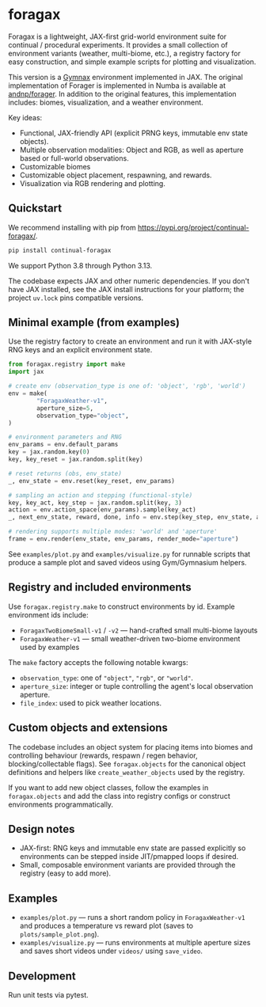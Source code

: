# foragax

Foragax is a lightweight, JAX-first grid-world environment suite for continual / procedural
experiments. It provides a small collection of environment variants (weather, multi-biome,
etc.), a registry factory for easy construction, and simple example scripts for plotting and
visualization.

This version is a [Gymnax](https://github.com/RobertTLange/gymnax) environment implemented in JAX. The original implementation of Forager is implemented in Numba is available at [andnp/forager](https://github.com/andnp/forager). In addition to the original features, this implementation includes: biomes, visualization, and a weather environment.

Key ideas:

- Functional, JAX-friendly API (explicit PRNG keys, immutable env state objects).
- Multiple observation modalities: Object and RGB, as well as aperture based or
	full-world observations.
- Customizable biomes
- Customizable object placement, respawning, and rewards.
- Visualization via RGB rendering and plotting.

## Quickstart

We recommend installing with pip from https://pypi.org/project/continual-foragax/.

```bash
pip install continual-foragax
```

We support Python 3.8 through Python 3.13.

The codebase expects JAX and other numeric dependencies. If you don't have JAX installed, see
the JAX install instructions for your platform; the project `uv.lock` pins compatible versions.

## Minimal example (from examples)

Use the registry factory to create an environment and run it with JAX-style RNG keys and an
explicit environment state.

```python
from foragax.registry import make
import jax

# create env (observation_type is one of: 'object', 'rgb', 'world')
env = make(
		"ForagaxWeather-v1",
		aperture_size=5,
		observation_type="object",
)

# environment parameters and RNG
env_params = env.default_params
key = jax.random.key(0)
key, key_reset = jax.random.split(key)

# reset returns (obs, env_state)
_, env_state = env.reset(key_reset, env_params)

# sampling an action and stepping (functional-style)
key, key_act, key_step = jax.random.split(key, 3)
action = env.action_space(env_params).sample(key_act)
_, next_env_state, reward, done, info = env.step(key_step, env_state, action, env_params)

# rendering supports multiple modes: 'world' and 'aperture'
frame = env.render(env_state, env_params, render_mode="aperture")
```

See `examples/plot.py` and `examples/visualize.py` for runnable scripts that produce a sample
plot and saved videos using Gym/Gymnasium helpers.

## Registry and included environments

Use `foragax.registry.make` to construct environments by id. Example environment ids include:

- `ForagaxTwoBiomeSmall-v1` / `-v2` — hand-crafted small multi-biome layouts
- `ForagaxWeather-v1` — small weather-driven two-biome environment used by examples

The `make` factory accepts the following notable kwargs:

- `observation_type`: one of `"object"`, `"rgb"`, or `"world"`.
- `aperture_size`: integer or tuple controlling the agent's local observation aperture.
- `file_index`: used to pick weather locations.

## Custom objects and extensions

The codebase includes an object system for placing items into biomes and controlling
behaviour (rewards, respawn / regen behavior, blocking/collectable flags). See
`foragax.objects` for the canonical object definitions and helpers like
`create_weather_objects` used by the registry.

If you want to add new object classes, follow the examples in `foragax.objects` and add the
class into registry configs or construct environments programmatically.

## Design notes

- JAX-first: RNG keys and immutable env state are passed explicitly so environments can be
	stepped inside JIT/pmapped loops if desired.
- Small, composable environment variants are provided through the registry (easy to add more).

## Examples

- `examples/plot.py` — runs a short random policy in `ForagaxWeather-v1` and produces a
	temperature vs reward plot (saves to `plots/sample_plot.png`).
- `examples/visualize.py` — runs environments at multiple aperture sizes and saves short
	videos under `videos/` using `save_video`.

## Development

Run unit tests via pytest.
